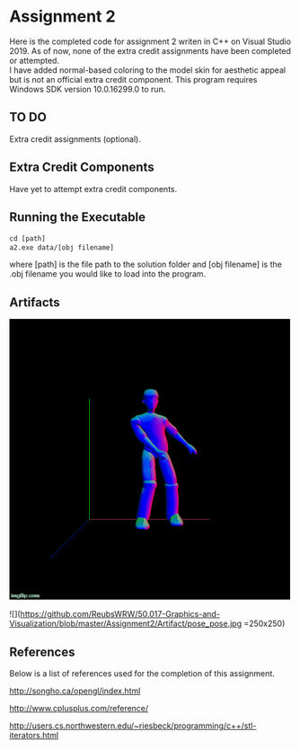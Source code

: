 # Assignment 2

Here is the completed code for assignment 2 writen in C++ on Visual Studio 2019. 
As of now, none of the extra credit assignments have been completed or attempted.  
I have added normal-based coloring to the model skin for aesthetic appeal but is not an official extra credit component.
This program requires Windows SDK version 10.0.16299.0 to run. 

## TO DO

Extra credit assignments (optional).

## Extra Credit Components

Have yet to attempt extra credit components.

## Running the Executable

```
cd [path]
a2.exe data/[obj filename]
```

where [path] is the file path to the solution folder and [obj filename] is the .obj filename you would like to load into the program.

## Artifacts

![](https://github.com/ReubsWRW/50.017-Graphics-and-Visualization/blob/master/Assignment2/Artifact/floss.gif)

![](https://github.com/ReubsWRW/50.017-Graphics-and-Visualization/blob/master/Assignment2/Artifact/pose_pose.jpg =250x250)

## References

Below is a list of references used for the completion of this assignment. 

http://songho.ca/opengl/index.html

http://www.cplusplus.com/reference/

http://users.cs.northwestern.edu/~riesbeck/programming/c++/stl-iterators.html

